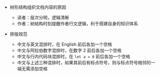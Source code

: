 + 树形结构组织文档内容的原因
    + 读者：层次分明，逻辑清晰
    + 作者：树结构时刻提醒作者行文逻辑，利于搭建自身的知识体系

+ 排版规范
    + 中文与英文混排时，在 English 前后各加一个空格
    + 中文与阿拉伯数字混排时，在数字 2 前后各加一个空格
    + 中文与行内代码块混排时，在 `let a = 0` 前后各加一个空格
    + 中文与上述三种混排时，如果其前后有标点符号，则与标点符号相邻的一端无需添加空格
